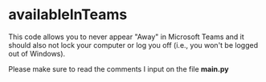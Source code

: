 # availableInTeams
This code allows you to never appear "Away" in Microsoft Teams and it should also not lock your computer or log you off (i.e., you won't be logged out of Windows).

Please make sure to read the comments I input on the file <strong>main.py</strong>
